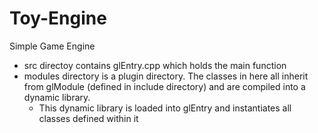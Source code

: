 Toy-Engine
==========

Simple Game Engine

- src directoy contains glEntry.cpp which holds the main function
- modules directory is a plugin directory. The classes in here all inherit from glModule (defined in include directory) and are compiled into a dynamic library. 
  - This dynamic library is loaded into glEntry and instantiates all classes defined within it
